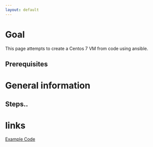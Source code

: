 ```yaml
---
layout: default
---
```


# Goal

This page attempts to create a Centos 7 VM from code using ansible.

## Prerequisites


# General information


## Steps..


# links
[Example Code](https://github.com/youcandev/basicCentos7/ )
